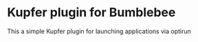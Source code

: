 Kupfer plugin for Bumblebee
===========================

This a simple Kupfer plugin for launching applications via optirun
